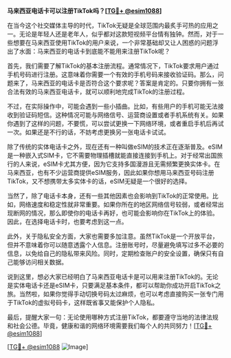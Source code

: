 **马来西亚电话卡可以注册TikTok吗？[[TG💪+ @esim1088](https://t.me/s/esim1088)]**

在当今这个社交媒体主导的时代，TikTok无疑是全球范围内最炙手可热的应用之一。无论是年轻人还是老年人，似乎都对这款短视频平台情有独钟。然而，对于一些想要在马来西亚使用TikTok的用户来说，一个非常基础却又让人困惑的问题浮出了水面：马来西亚的电话卡到底能不能用来注册TikTok呢？

首先，我们需要了解TikTok的基本注册流程。通常情况下，TikTok要求用户通过手机号码进行注册。这意味着你需要一个有效的手机号码来接收验证码。那么，问题来了，马来西亚的电话卡是否符合这个要求呢？答案是肯定的。只要你拥有一张合法有效的马来西亚电话卡，就可以顺利地完成TikTok的注册过程。

不过，在实际操作中，可能会遇到一些小插曲。比如，有些用户的手机可能无法接收到验证码短信。这种情况可能与网络信号、运营商设置或者手机系统有关。如果你遇到了这样的问题，不要慌，可以尝试更换一下网络环境，或者重启手机后再试一次。如果还是不行的话，不妨考虑更换另一张电话卡试试。

除了传统的实体电话卡之外，现在还有一种叫做eSIM的技术正在逐渐普及。eSIM是一种嵌入式SIM卡，它不需要物理插槽就能直接连接到手机上。对于经常出国旅行的人来说，eSIM卡尤其方便，因为它支持多国漫游且无需频繁更换实体卡。在马来西亚，也有不少运营商提供eSIM服务，因此如果你想用马来西亚号码注册TikTok，又不想携带太多实体卡的话，eSIM无疑是一个很好的选择。

当然了，除了电话卡本身，还有一些其他因素也会影响到TikTok的正常使用。比如，网络速度和稳定性就非常重要。如果你所在的地区网络信号较弱，或者经常出现断网的情况，那么即使你的电话卡再好，也可能会影响你在TikTok上的体验。因此，在选择电话卡时，也要考虑到这一点。

此外，关于隐私安全方面，大家也需要多加注意。虽然TikTok是一个开放平台，但并不意味着你可以随意透露个人信息。注册账号时，尽量避免填写过多不必要的信息，以免给自己的隐私带来风险。同时，定期检查账户的安全设置，确保只有自己能够访问相关数据。

说到这里，想必大家已经明白了马来西亚电话卡是可以用来注册TikTok的。无论是实体电话卡还是eSIM卡，只要满足基本条件，都可以帮助你成功开启TikTok之旅。当然啦，如果你觉得手动切换号码太过麻烦，也可以考虑直接购买一张专门用于TikTok的虚拟号码卡，这样既省事又能保护个人隐私。

最后，提醒大家一句：无论使用哪种方式注册TikTok，都要遵守当地的法律法规和社会公德。毕竟，健康和谐的网络环境需要我们每个人的共同努力！[[TG💪+ @esim1088](https://t.me/s/esim1088)]

[[TG💪+ @esim1088](https://t.me/s/esim1088) ![Image](https://i.postimg.cc/4NQfJmqS/Snipaste-2025-05-13-00-14-12.png)]